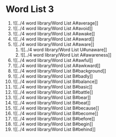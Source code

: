 # Word List 3

1. ![[../4 word library/Word List A#average]]
2. ![[../4 word library/Word List A#avoid]]
3. ![[../4 word library/Word List A#awake]]
4. ![[../4 word library/Word List A#award]]
5. ![[../4 word library/Word List A#aware]]
	1. ![[../4 word library/Word List U#unaware]]
	2. ![[../4 word library/Word List A#awareness]]
6. ![[../4 word library/Word List A#awful]]
7. ![[../4 word library/Word List A#awkward]]
8. ![[../4 word library/Word List B#background]]
9. ![[../4 word library/Word List B#badly]]
10. ![[../4 word library/Word List B#balance]]
11. ![[../4 word library/Word List B#basic]]
12. ![[../4 word library/Word List B#battle]]
13. ![[../4 word library/Word List B#bear]]
14. ![[../4 word library/Word List B#beat]]
15. ![[../4 word library/Word List B#because]]
16. ![[../4 word library/Word List B#become]]
17. ![[../4 word library/Word List B#before]]
18. ![[../4 word library/Word List B#begin]]
19. ![[../4 word library/Word List B#behind]]